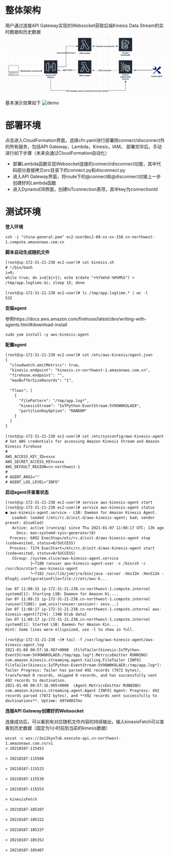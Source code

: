 # 整体架构
用户通过连接API Gateway实现的Websocket获取后端Kinesis Data Stream的实时数据和历史数据
![architecture](./media/architecture.png "architecture")

基本演示效果如下
![demo](./media/websocket_kds_inject.gif "demo")

# 部署环境
点击进入CloudFormation界面，选择cfn.yaml进行部署除connect/disconnect外的所有服务，包括API Gateway，Lambda，Kinesis，IAM。
部署完毕后，手动进行如下步骤（未来会通过CloudFormation自动化）
- 部署Lambda函数实现Websocket连接的connect/disconnect功能，其中代码部分直接拷贝src目录下的connect.py和disconnect.py
- 进入API Gateway界面，将route下的@connect和@disconnect对接上一步创建好的Lambda函数
- 进入DynamoDB界面，创建IoTconnection表项，其中key为connectionId

# 测试环境

**登入环境**
```
ssh -i "china-general.pem" ec2-user@ec2-68-xx-xx-158.cn-northwest-1.compute.amazonaws.com.cn
```
**脚本自动生成随机文件**
```
[root@ip-172-31-21-238 ec2-user]# cat kinesis.sh 
# !/bin/bash
i=0;
while true; do i=$[$i+1]; echo $(date "+%Y%m%d-%H%M%S") > /tmp/app.logtime.$i; sleep 15; done

[root@ip-172-31-21-238 ec2-user]# ls /tmp/app.logtime.* | wc -l
532
```

**安装agent**

参照https://docs.aws.amazon.com/firehose/latest/dev/writing-with-agents.html#download-install
```
sudo yum install –y aws-kinesis-agent
```

**配置agent**
```
[root@ip-172-31-21-238 ec2-user]# cat /etc/aws-kinesis/agent.json
{
  "cloudwatch.emitMetrics": true,
  "kinesis.endpoint": "kinesis.cn-northwest-1.amazonaws.com.cn",
  "firehose.endpoint": "",
  "maxBufferSizeRecords": "1",
  
  "flows": [
    {
      "filePattern": "/tmp/app.log*",
      "kinesisStream": "IoTPython-EventStream-5V9OW0KOLAE8",
      "partitionKeyOption": "RANDOM"
    }
  ]
}

[root@ip-172-31-21-238 ec2-user]# cat /etc/sysconfig/aws-kinesis-agent
# Set AWS credentials for accessing Amazon Kinesis Stream and Amazon Kinesis Firehose
#
AWS_ACCESS_KEY_ID=xxxx
AWS_SECRET_ACCESS_KEY=xxxx
AWS_DEFAULT_REGION=cn-northwest-1
#
# AGENT_ARGS=""
# AGENT_LOG_LEVEL="INFO"
```

**启动agent并查看状态**
```
[root@ip-172-31-21-238 ec2-user]# service aws-kinesis-agent start
[root@ip-172-31-21-238 ec2-user]# service aws-kinesis-agent status
● aws-kinesis-agent.service - LSB: Daemon for Amazon Kinesis Agent.
   Loaded: loaded (/etc/rc.d/init.d/aws-kinesis-agent; bad; vendor preset: disabled)
   Active: active (running) since Thu 2021-01-07 11:08:17 UTC; 13h ago
     Docs: man:systemd-sysv-generator(8)
  Process: 6892 ExecStop=/etc/rc.d/init.d/aws-kinesis-agent stop (code=exited, status=0/SUCCESS)
  Process: 7174 ExecStart=/etc/rc.d/init.d/aws-kinesis-agent start (code=exited, status=0/SUCCESS)
   CGroup: /system.slice/aws-kinesis-agent.service
           ├─7180 runuser aws-kinesis-agent-user -s /bin/sh -c /usr/bin/start-aws-kinesis-agent  
           └─7182 /usr/lib/jvm/jre/bin/java -server -Xms32m -Xmx512m -Dlog4j.configurationFile=file:///etc/aws-k...

Jan 07 11:08:15 ip-172-31-21-238.cn-northwest-1.compute.internal systemd[1]: Starting LSB: Daemon for Amazon Ki....
Jan 07 11:08:15 ip-172-31-21-238.cn-northwest-1.compute.internal runuser[7180]: pam_unix(runuser:session): sess...)
Jan 07 11:08:17 ip-172-31-21-238.cn-northwest-1.compute.internal aws-kinesis-agent[7174]: [34B blob data]
Jan 07 11:08:17 ip-172-31-21-238.cn-northwest-1.compute.internal systemd[1]: Started LSB: Daemon for Amazon Kin....
Hint: Some lines were ellipsized, use -l to show in full.

[root@ip-172-31-21-238 ~]# tail -f /var/log/aws-kinesis-agent/aws-kinesis-agent.log
2021-01-08 00:57:16.987+0000  (FileTailer[kinesis:IoTPython-EventStream-5V9OW0KOLAE8:/tmp/app.log*].MetricsEmitter RUNNING) com.amazon.kinesis.streaming.agent.tailing.FileTailer [INFO] FileTailer[kinesis:IoTPython-EventStream-5V9OW0KOLAE8:/tmp/app.log*]: Tailer Progress: Tailer has parsed 492 records (7872 bytes), transformed 0 records, skipped 0 records, and has successfully sent 492 records to destination.
2021-01-08 00:57:16.995+0000  (Agent.MetricsEmitter RUNNING) com.amazon.kinesis.streaming.agent.Agent [INFO] Agent: Progress: 492 records parsed (7872 bytes), and **492 records sent successfully to destinations**. Uptime: 49740037ms
```

**连接API Gateway创建好的Websocket**

连接成功后，可以看到有对应随机文件内容的持续输出，输入kinesisFetch可以查看到历史数据（固定为1小时前到当前的kinesis数据）
```
wscat -c wss://2ei2kyn7u6.execute-api.cn-northwest-1.amazonaws.com.cn/v1
< 20210107-115453

< 20210107-115508

< 20210107-115523

< 20210107-115538

< 20210107-115553

> kinesisFetch

< 20210107-105307

< 20210107-105322

< 20210107-105337

< 20210107-105352

< 20210107-105407
```











